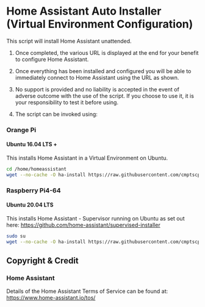# Home Assistant Auto Installer (Virtual Environment Configuration)

This script will install Home Assistant unattended.

1. Once completed, the various URL is displayed at the end for your benefit to configure Home Assistant.

2. Once everything has been installed and configured you will be able to immediately connect to Home Assistant using the URL as shown.

3. No support is provided and no liability is accepted in the event of adverse outcome with the use of the script. If you choose to use it, it is your responsibility to test it before using.

4. The script can be invoked using:

### Orange Pi
#### Ubuntu 16.04 LTS +

This installs Home Assistant in a Virtual Environment on Ubuntu.

```bash
cd /home/homeassistant
wget --no-cache -O ha-install https://raw.githubusercontent.com/cmptscpeacock/home-assistant-auto-install/master/orangepi/ubuntu/16.04lts/home-assistant-auto-install.bash && chmod +x ha-install && ./ha-install
```

### Raspberry Pi4-64
#### Ubuntu 20.04 LTS

This installs Home Assistant - Supervisor running on Ubuntu as set out here: https://github.com/home-assistant/supervised-installer

```bash
sudo su
wget --no-cache -O ha-install https://raw.githubusercontent.com/cmptscpeacock/home-assistant-auto-install/master/rpi4/ubuntu/20.04lts/home-assistant-auto-install.bash && chmod +x ha-install && ./ha-install
```

## Copyright & Credit

### Home Assistant

Details of the Home Assistant Terms of Service can be found at: https://www.home-assistant.io/tos/